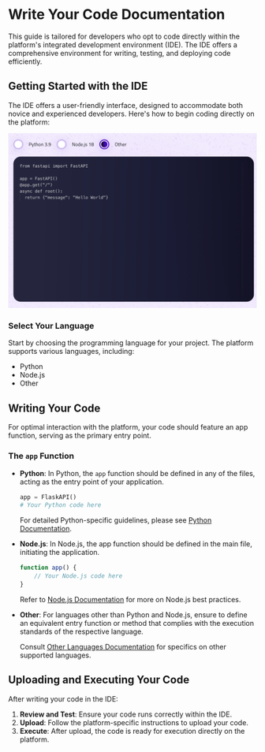 # Write Your Code Documentation

This guide is tailored for developers who opt to code directly within the platform's integrated development environment (IDE). The IDE offers a comprehensive environment for writing, testing, and deploying code efficiently.

## Getting Started with the IDE

The IDE offers a user-friendly interface, designed to accommodate both novice and experienced developers. Here's how to begin coding directly on the platform:

![Execute Code](../../assets/images/console/ide.png)

### Select Your Language

Start by choosing the programming language for your project. The platform supports various languages, including:

- Python
- Node.js
- Other

## Writing Your Code

For optimal interaction with the platform, your code should feature an app function, serving as the primary entry point.

### The `app` Function

- **Python**: In Python, the `app` function should be defined in any of the files, acting as the entry point of your application.
  
  ```python
  app = FlaskAPI()
  # Your Python code here
  ```
  
  For detailed Python-specific guidelines, please see [Python Documentation](../languages/python/index.html).

- **Node.js**: In Node.js, the app function should be defined in the main file, initiating the application.
  
  ```javascript
  function app() {
      // Your Node.js code here
  }
  ```
  
  Refer to [Node.js Documentation](../languages/nodejs/index.html) for more on Node.js best practices.

- **Other**: For languages other than Python and Node.js, ensure to define an equivalent entry function or method that complies with the execution standards of the respective language.
  
  Consult [Other Languages Documentation](../languages/other/index.html) for specifics on other supported languages.

## Uploading and Executing Your Code

After writing your code in the IDE:

1. **Review and Test**: Ensure your code runs correctly within the IDE.
2. **Upload**: Follow the platform-specific instructions to upload your code.
3. **Execute**: After upload, the code is ready for execution directly on the platform.

